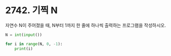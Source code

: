 # 2742. 기찍 N

자연수 N이 주어졌을 때, N부터 1까지 한 줄에 하나씩 출력하는 프로그램을 작성하시오.
```python
N = int(input())

for i in range(N, 0, -1):
    print(i)
```